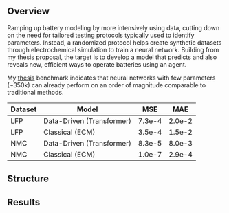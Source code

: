 ## Overview
Ramping up battery modeling by more intensively using data, cutting down on the need for tailored testing protocols typically used to identify parameters. Instead, a randomized protocol helps create synthetic datasets through electrochemical simulation to train a neural network. Building from my thesis proposal, the target is to develop a model that predicts and also reveals new, efficient ways to operate batteries using an agent.

My [thesis](/doc/thesis.pdf) benchmark indicates that neural networks with few parameters (~350k) can already perform on an order of magnitude comparable to traditional methods.

| Dataset | Model                         | MSE    | MAE    |
|---------|-------------------------------|--------|--------|
| LFP     | Data-Driven (Transformer)     | 7.3e-4 | 2.0e-2 |
| LFP     | Classical (ECM)               | 3.5e-4 | 1.5e-2 |
| NMC     | Data-Driven (Transformer)     | 8.3e-5 | 8.0e-3 |
| NMC     | Classical (ECM)               | 1.0e-7 | 2.9e-4 |

## Structure

## Results
